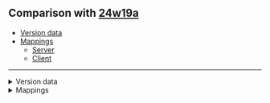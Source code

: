 ## Comparison with [24w19a](https://github.com/PixiGeko/Minecraft-generated-data/tree/24w19a)

- [Version data](#version-data)
- [Mappings](#mappings)
  - [Server](#server)
  - [Client](#client)

<hr/>
<details><summary>Version data</summary>
<table><tr><th></th><th align="left">24w19a</th><th>24w19b</th></tr><tr><td>World version</td><td><code>3941</code></td><td><code>3942</code></td></tr><tr><td>Protocol version</td><td><code>1073742018</code></td><td><code>1073742019</code></td></tr></table>
</details>
<details><summary>Mappings</summary>
<h2>Server</h2>


















































































































































































































































































































































































































































































































































































































































































































































































































































































































































































































































































































































































































































































































































































































































































































































































































































































































































































































































































































































































































































































































































































































































































































































































































































































































































































































































































































































































































































































































































































































































































































































































<h2>Client</h2>
</details>